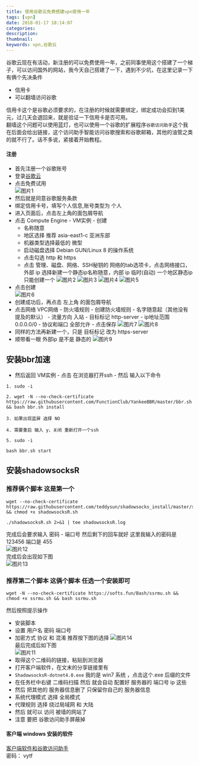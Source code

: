 ```yaml
---
title: 使用谷歌云免费搭建vpn使用一年
tags: [vpn]
date: 2018-01-17 18:14:07
categories: 
description: 
thumbnail:
keywords: vpn,谷歌云
---
```

谷歌云现在有活动，新注册的可以免费使用一年，之前同事使用这个搭建了一个梯子，可以访问国外的网站，我今天自己搭建了一下，遇到不少坑，在这里记录一下  
有俩个先决条件
- 信用卡
- 可以翻墙访问谷歌  

信用卡这个是谷歌必须要求的，在注册的时候就需要绑定，绑定成功会扣到1美元，过几天会退回来，就是验证一下信用卡是否可用。  
翻墙这个问题可以使用蓝灯，也可以使用一个谷歌的扩展程序`谷歌访问助手`这个我在后面会给出链接，这个访问助手智能访问谷歌搜索和谷歌邮箱，其他的油管之类的就不行了。话不多说，紧接着开始教程。
<!--more-->
#### 注册
- 首先注册一个谷歌账号
- 登录[谷歌云](https://cloud.google.com/)
- 点击免费试用  
![图片1](http://ostu98x74.bkt.clouddn.com/googlecloud%E8%B0%B7%E6%AD%8C%E4%BA%911.png)
- 然后就是同意谷歌服务条款
- 绑定信用卡号，填写个人信息,账号类型为 个人
- 进入页面后，点击左上角的面包屑导航
- 点击 Compute Engine - VM实例 - 创建
   - 名称随意
   - 地区选择 推荐 asia-east1-c 亚洲东部
   - 机器类型选择最低的 微型
   - 启动磁盘选择 Debian GUN/Linux 8 的操作系统
   - 点击勾选 http 和 https
   - 点击 管理、磁盘、网络、SSH秘钥的 网络的tab选项卡，点击网络接口，外部 ip 选择新建一个静态ip名称随意，内部 ip 临时(自动) 一个地区静态ip只能创建一个
![图片2](http://ostu98x74.bkt.clouddn.com/googlecloud%E8%B0%B7%E6%AD%8C%E4%BA%912.png)
![图片3](http://ostu98x74.bkt.clouddn.com/googlecloud%E8%B0%B7%E6%AD%8C%E4%BA%913.png)
![图片4](http://ostu98x74.bkt.clouddn.com/googlecloud%E8%B0%B7%E6%AD%8C%E4%BA%914.png)
![图片5](http://ostu98x74.bkt.clouddn.com/googlecloud%E8%B0%B7%E6%AD%8C%E4%BA%915.png)
- 点击创建  
![图片6](http://ostu98x74.bkt.clouddn.com/googlecloud%E8%B0%B7%E6%AD%8C%E4%BA%916.png)
- 创建成功后，再点击 左上角 的面包屑导航
- 点击网络 VPC网络 - 防火墙规则 - 创建防火墙规则 - 名字随意起（其他没有提及的默认） - 流量方向 入站 - 目标标记 http-server - ip地址范围 0.0.0.0/0 - 协议和端口 全部允许 - 点击保存 
![图片7](http://ostu98x74.bkt.clouddn.com/googlecloud%E8%B0%B7%E6%AD%8C%E4%BA%917.png)
![图片8](http://ostu98x74.bkt.clouddn.com/googlecloud%E8%B0%B7%E6%AD%8C%E4%BA%918.png)
- 同样的方法再新建一个，只是 目标标记 改为 https-server
- 顺带看一眼 外部ip 是不是 静态的
![图片9](http://ostu98x74.bkt.clouddn.com/googlecloud%E8%B0%B7%E6%AD%8C%E4%BA%919.png)
##  安装bbr加速
- 然后返回 VM实例 - 点击 在浏览器打开ssh - 然后 输入以下命令 
```
1. sudo -i  

2. wget -N --no-check-certificate https://raw.githubusercontent.com/FunctionClub/YankeeBBR/master/bbr.sh && bash bbr.sh install

3. 如果出现蓝屏 选择 NO

4. 需要重启 输入 y，关闭 重新打开一个ssh

5. sudo -i

bash bbr.sh start
```
## 安装shadowsocksR 
### 推荐俩个脚本 这是第一个
```
wget --no-check-certificate https://raw.githubusercontent.com/teddysun/shadowsocks_install/master/shadowsocksR.sh && chmod +x shadowsocksR.sh

./shadowsocksR.sh 2>&1 | tee shadowsocksR.log
```

完成后会要求输入 密码 - 端口号 然后剩下的回车就好  这里我输入的密码是 123456 端口是 455  
![图片12](http://ostu98x74.bkt.clouddn.com/googlecloud%E8%B0%B7%E6%AD%8C%E4%BA%9112.png)  
完成后会出现如下图  
![图片13](http://ostu98x74.bkt.clouddn.com/googlecloud%E8%B0%B7%E6%AD%8C%E4%BA%9113.png)  
### 推荐第二个脚本 这俩个脚本 任选一个安装即可
```
wget -N --no-check-certificate https://softs.fun/Bash/ssrmu.sh && chmod +x ssrmu.sh && bash ssrmu.sh
```
然后按照提示操作    
- 安装脚本 
- 设置 用户名 密码 端口号 
- 加密方式 协议 和 混淆 推荐按下图的选择
![图片14](http://ostu98x74.bkt.clouddn.com/googlecloud%E8%B0%B7%E6%AD%8C%E4%BA%9114.png)   
最后完成后如下图  
![图片11](http://ostu98x74.bkt.clouddn.com/googlecloud%E8%B0%B7%E6%AD%8C%E4%BA%9111.png)   
- 取得这个二维码的链接，粘贴到浏览器
- 打开客户端软件，在文末的分享链接里有
- `ShadowsocksR-dotnet4.0.exe` 我的是 win7 系统 ，点击这个.exe 后缀的文件
- 在任务栏中右键 二维码扫描 然后 就会自动 配置好 服务器的 端口号 ip 这些 
- 然后 把其他的 服务器信息删了 只保留你自己的 服务器信息
- 系统代理模式 选择 全局模式
- 代理规则 选择 绕过局域网 和 大陆
- 然后 就可以 访问 被墙的网站了 
- 注意 要把 谷歌访问助手屏蔽掉
#### 客户端 windows 安装的软件
[客户端软件和谷歌访问助手](https://pan.baidu.com/s/1raoibBA)  
密码： vytf